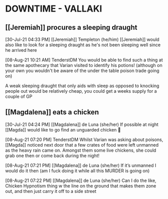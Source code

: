 # DOWNTIME - VALLAKI

## [[Jeremiah]] procures a sleeping draught

[30-Jul-21 04:33 PM] [[Jeremiah]] Templeton (he/him)
[[Jeremiah]] would also like to look for a sleeping draught as he's not been sleeping well since he arrived here

[08-Aug-21 10:21 AM] TenderstDM
You would be able to find such a thing at the same apothecary that Varian visited to identify his potions! (although on your own you wouldn't be aware of the under the table poison trade going on)

A weak sleeping draught that only aids with sleep as opposed to knocking people out would be relatively cheap, you could get a weeks supply for a couple of GP

## [[Magdalena]] eats a chicken

[30-Jul-21 04:24 PM] [[Magdalena]] de Luna (she/her)
If possible at night [[Magda]] would like to go find an unguarded chicken 👀

[08-Aug-21 07:20 PM] TenderstDM
Whilst Varian was asking about poisons, [[Magda]] noticed next door that a few crates of food were left unmanned as the heavy rain came on. Amongst them some live chickens, she could grab one then or come back during the night!

[08-Aug-21 07:21 PM] [[Magdalena]] de Luna (she/her)
If it’s unmanned I would do it then (am I fuck doing it while all this MURDER is going on)

[08-Aug-21 07:22 PM] [[Magdalena]] de Luna (she/her)
Can I do the like, Chicken Hypnotism thing w the line on the ground that makes them zone out, and then just carry it off to a side street